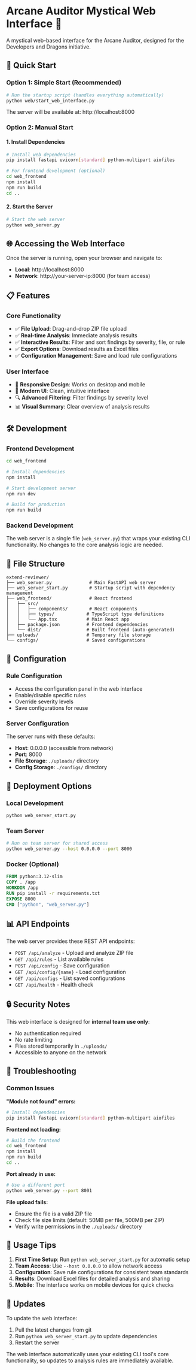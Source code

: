 # Arcane Auditor Mystical Web Interface 🔮

A mystical web-based interface for the Arcane Auditor, designed for the Developers and Dragons initiative.

## 🚀 Quick Start

### Option 1: Simple Start (Recommended)

```bash
# Run the startup script (handles everything automatically)
python web/start_web_interface.py
```

The server will be available at: http://localhost:8000

### Option 2: Manual Start

#### 1. Install Dependencies

```bash
# Install web dependencies
pip install fastapi uvicorn[standard] python-multipart aiofiles

# For frontend development (optional)
cd web_frontend
npm install
npm run build
cd ..
```

#### 2. Start the Server

```bash
# Start the web server
python web_server.py
```

## 🌐 Accessing the Web Interface

Once the server is running, open your browser and navigate to:

- **Local**: http://localhost:8000
- **Network**: http://your-server-ip:8000 (for team access)

## 📋 Features

### Core Functionality

- ✅ **File Upload**: Drag-and-drop ZIP file upload
- ✅ **Real-time Analysis**: Immediate analysis results
- ✅ **Interactive Results**: Filter and sort findings by severity, file, or rule
- ✅ **Export Options**: Download results as Excel files
- ✅ **Configuration Management**: Save and load rule configurations

### User Interface

- 📱 **Responsive Design**: Works on desktop and mobile
- 🎨 **Modern UI**: Clean, intuitive interface
- 🔍 **Advanced Filtering**: Filter findings by severity level
- 📊 **Visual Summary**: Clear overview of analysis results

## 🛠️ Development

### Frontend Development

```bash
cd web_frontend

# Install dependencies
npm install

# Start development server
npm run dev

# Build for production
npm run build
```

### Backend Development

The web server is a single file (`web_server.py`) that wraps your existing CLI functionality. No changes to the core analysis logic are needed.

## 📁 File Structure

```
extend-reviewer/
├── web_server.py              # Main FastAPI web server
├── web_server_start.py        # Startup script with dependency management
├── web_frontend/              # React frontend
│   ├── src/
│   │   ├── components/        # React components
│   │   ├── types/            # TypeScript type definitions
│   │   └── App.tsx           # Main React app
│   ├── package.json          # Frontend dependencies
│   └── dist/                 # Built frontend (auto-generated)
├── uploads/                  # Temporary file storage
└── configs/                  # Saved configurations
```

## 🔧 Configuration

### Rule Configuration

- Access the configuration panel in the web interface
- Enable/disable specific rules
- Override severity levels
- Save configurations for reuse

### Server Configuration

The server runs with these defaults:

- **Host**: 0.0.0.0 (accessible from network)
- **Port**: 8000
- **File Storage**: `./uploads/` directory
- **Config Storage**: `./configs/` directory

## 🚀 Deployment Options

### Local Development

```bash
python web_server_start.py
```

### Team Server

```bash
# Run on team server for shared access
python web_server.py --host 0.0.0.0 --port 8000
```

### Docker (Optional)

```dockerfile
FROM python:3.12-slim
COPY . /app
WORKDIR /app
RUN pip install -r requirements.txt
EXPOSE 8000
CMD ["python", "web_server.py"]
```

## 📊 API Endpoints

The web server provides these REST API endpoints:

- `POST /api/analyze` - Upload and analyze ZIP file
- `GET /api/rules` - List available rules
- `POST /api/config` - Save configuration
- `GET /api/config/{name}` - Load configuration
- `GET /api/configs` - List saved configurations
- `GET /api/health` - Health check

## 🔒 Security Notes

This web interface is designed for **internal team use only**:

- No authentication required
- No rate limiting
- Files stored temporarily in `./uploads/`
- Accessible to anyone on the network

## 🐛 Troubleshooting

### Common Issues

**"Module not found" errors:**

```bash
# Install dependencies
pip install fastapi uvicorn[standard] python-multipart aiofiles
```

**Frontend not loading:**

```bash
# Build the frontend
cd web_frontend
npm install
npm run build
cd ..
```

**Port already in use:**

```bash
# Use a different port
python web_server.py --port 8001
```

**File upload fails:**

- Ensure the file is a valid ZIP file
- Check file size limits (default: 50MB per file, 500MB per ZIP)
- Verify write permissions in the `./uploads/` directory

## 📝 Usage Tips

1. **First Time Setup**: Run `python web_server_start.py` for automatic setup
2. **Team Access**: Use `--host 0.0.0.0` to allow network access
3. **Configuration**: Save rule configurations for consistent team standards
4. **Results**: Download Excel files for detailed analysis and sharing
5. **Mobile**: The interface works on mobile devices for quick checks

## 🔄 Updates

To update the web interface:

1. Pull the latest changes from git
2. Run `python web_server_start.py` to update dependencies
3. Restart the server

The web interface automatically uses your existing CLI tool's core functionality, so updates to analysis rules are immediately available.
